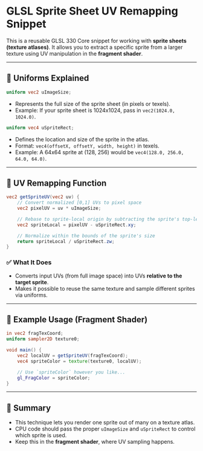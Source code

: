 # GLSL Sprite Sheet UV Remapping Snippet

This is a reusable GLSL 330 Core snippet for working with **sprite sheets (texture atlases)**. It allows you to extract a specific sprite from a larger texture using UV manipulation in the **fragment shader**.

---

## 🔧 Uniforms Explained

```glsl
uniform vec2 uImageSize;
```
- Represents the full size of the sprite sheet (in pixels or texels).
- Example: If your sprite sheet is 1024x1024, pass in `vec2(1024.0, 1024.0)`.

```glsl
uniform vec4 uSpriteRect;
```
- Defines the location and size of the sprite in the atlas.
- Format: `vec4(offsetX, offsetY, width, height)` in texels.
- Example: A 64x64 sprite at (128, 256) would be `vec4(128.0, 256.0, 64.0, 64.0)`.

---

## 🧩 UV Remapping Function

```glsl
vec2 getSpriteUV(vec2 uv) {
    // Convert normalized [0,1] UVs to pixel space
    vec2 pixelUV = uv * uImageSize;

    // Rebase to sprite-local origin by subtracting the sprite's top-left offset
    vec2 spriteLocal = pixelUV - uSpriteRect.xy;

    // Normalize within the bounds of the sprite's size
    return spriteLocal / uSpriteRect.zw;
}
```

### ✅ What It Does
- Converts input UVs (from full image space) into UVs **relative to the target sprite**.
- Makes it possible to reuse the same texture and sample different sprites via uniforms.

---

## 🧪 Example Usage (Fragment Shader)

```glsl
in vec2 fragTexCoord;
uniform sampler2D texture0;

void main() {
    vec2 localUV = getSpriteUV(fragTexCoord);
    vec4 spriteColor = texture(texture0, localUV);

    // Use `spriteColor` however you like...
    gl_FragColor = spriteColor;
}
```

---

## 🎯 Summary
- This technique lets you render one sprite out of many on a texture atlas.
- CPU code should pass the proper `uImageSize` and `uSpriteRect` to control which sprite is used.
- Keep this in the **fragment shader**, where UV sampling happens.